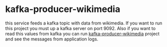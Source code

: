 # kafka-producer-wikimedia
this service feeds a kafka topic with data from wikimedia.
If you want to run this project you must up a kafka server on port 9092. Also if you want to read this values from kafka you can run [kafka-producer-wikimedia](https://github.com/kutayyaman/kafka-producer-wikimedia) project and see the messages from application logs.
